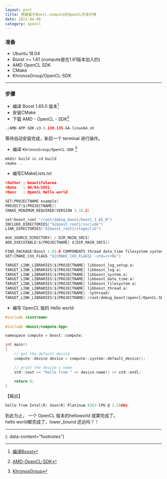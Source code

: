```yaml
---
layout: post
title: 搭建基于Boost.compute的OpenCL开发环境
date: 2021-04-06
category: opencl
---
```


### 准备
* Ubuntu 18.04  
* Boost >= 1.61 (compute是在1.61版本加入的)  
* AMD OpenCL SDK  
* CMake  
* KhronosGroup/OpenCL-SDK  

***

### 步骤
* 编译 Boost 1.65.0 版本[^1]  
* 安装CMake  
* 下载 AMD - OpenCL - SDK[^2]  
```c
./AMD-APP-SDK-v3.0.130.135-GA-linux64.sh
``` 
等待自动安装完成，新启一个 terminal 进行操作。   
* 编译 `KhronosGroup/OpenCL-SDK` [^3]  
```c
mkdir build && cd build 
cmake ..
```
* 编写CMakeLists.txt  
```c
#Author : beautifularea
#Date   : 06/04/2021
#Desc   : OpenCL Hello world 

SET(PROJECTNAME example)
PROJECT(${PROJECTNAME})
CMAKE_MINIMUM_REQUIRED(VERSION 3.10.2)

set(boost_root "/root/debug_boost/boost_1_65_0")
INCLUDE_DIRECTORIES("${boost_root}/include")
LINK_DIRECTORIES("${boost_root}/stage/lib")

AUX_SOURCE_DIRECTORY(./ DIR_MAIN_SRCS)
ADD_EXECUTABLE(${PROJECTNAME} ${DIR_MAIN_SRCS})

FIND_PACKAGE(Boost 1.65.0 COMPONENTS thread date_time filesystem system log log_setup REQUIRED)
SET(CMAKE_CXX_FLAGS "${CMAKE_CXX_FLAGS} -std=c++0x")

TARGET_LINK_LIBRARIES(${PROJECTNAME} libboost_log_setup.a)
TARGET_LINK_LIBRARIES(${PROJECTNAME} libboost_log.a)
TARGET_LINK_LIBRARIES(${PROJECTNAME} libboost_system.a)
TARGET_LINK_LIBRARIES(${PROJECTNAME} libboost_date_time.a)
TARGET_LINK_LIBRARIES(${PROJECTNAME} libboost_filesystem.a)
TARGET_LINK_LIBRARIES(${PROJECTNAME} libboost_thread.a)
TARGET_LINK_LIBRARIES(${PROJECTNAME} -lpthread)
TARGET_LINK_LIBRARIES(${PROJECTNAME} /root/debug_boost/opencl/OpenCL-SDK/build/libOpenCL.so)
```
* 编写 OpenCL 版的 Hello world  
```c
#include <iostream>
  
#include <boost/compute.hpp>

namespace compute = boost::compute;

int main()
{
    // get the default device
    compute::device device = compute::system::default_device();

    // print the device's name
    std::cout << "hello from " << device.name() << std::endl;

    return 0;
}
```
【输出】  
```c
hello from Intel(R) Xeon(R) Platinum 8163 CPU @ 2.50GHz
```

到此为止， 一个 OpenCL 版本的helloworld 就算完成了。  
hello world都完成了，lower_bound 还远吗？！  

---
{: data-content="footnotes"}

[^1]: [编译Boost](http://beautifularea.cn/0042.html)  
[^2]: [AMD-OpenCL-SDK](https://sourceforge.net/projects/nicehashsgminerv5viptools/files/APP%20SDK%20A%20Complete%20Development%20Platform/)  
[^3]: [KhronosGroup](https://github.com/KhronosGroup/OpenCL-SDK)  